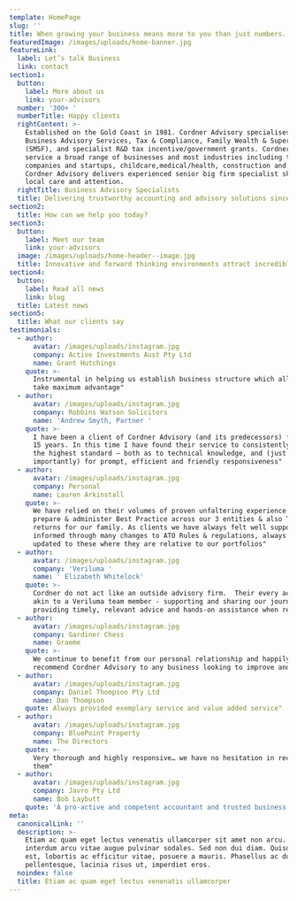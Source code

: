 ```yaml
---
template: HomePage
slug: ''
title: When growing your business means more to you than just numbers.
featuredImage: /images/uploads/home-banner.jpg
featureLink:
  label: Let’s talk Business
  link: contact
section1:
  button:
    label: More about us
    link: your-advisors
  number: '300+ '
  numberTitle: Happy clients
  rightContent: >-
    Established on the Gold Coast in 1981. Cordner Advisory specialises in
    Business Advisory Services, Tax & Compliance, Family Wealth & Superannuation
    (SMSF), and specialist R&D tax incentive/government grants. Cordner Advisory
    service a broad range of businesses and most industries including technology
    companies and startups, childcare,medical/health, construction and property.
    Cordner Advisory delivers experienced senior big firm specialist skills with
    local care and attention.
  rightTitle: Business Advisory Specialists
  title: Delivering trustworthy accounting and advisory solutions since 1981
section2:
  title: How can we help you today?
section3:
  button:
    label: Meet our team
    link: your-advisors
  image: /images/uploads/home-header--image.jpg
  title: Innovative and forward thinking environments attract incredible people
section4:
  button:
    label: Read all news
    link: blog
  title: Latest news
section5:
  title: What our clients say
testimonials:
  - author:
      avatar: /images/uploads/instagram.jpg
      company: Active Investments Aust Pty Ltd
      name: Grant Hutchings
    quote: >-
      Instrumental in helping us establish business structure which allow us to
      take maximum advantage"
  - author:
      avatar: /images/uploads/instagram.jpg
      company: Robbins Watson Solicitors
      name: 'Andrew Smyth, Partner '
    quote: >-
      I have been a client of Cordner Advisory (and its predecessors) for over
      15 years. In this time I have found their service to consistently be of
      the highest standard – both as to technical knowledge, and (just as
      importantly) for prompt, efficient and friendly responsiveness"  
  - author:
      avatar: /images/uploads/instagram.jpg
      company: Personal
      name: Lauren Arkinstall
    quote: >-
      We have relied on their volumes of proven unfaltering experience to
      prepare & administer Best Practice across our 3 entities & also Tax
      returns for our family. As clients we have always felt well supported &
      informed through many changes to ATO Rules & regulations, always being
      updated to these where they are relative to our portfolios"
  - author:
      avatar: /images/uploads/instagram.jpg
      company: 'Veriluma '
      name: ' Elizabeth Whitelock'
    quote: >-
      Cordner do not act like an outside advisory firm.  Their every action is
      akin to a Veriluma team member - supporting and sharing our journey and
      providing timely, relevant advice and hands-on assistance when required" 
  - author:
      avatar: /images/uploads/instagram.jpg
      company: Gardiner Chess
      name: Graeme
    quote: >-
      We continue to benefit from our personal relationship and happily
      recommend Cordner Advisory to any business looking to improve and grow"  
  - author:
      avatar: /images/uploads/instagram.jpg
      company: Daniel Thompson Pty Ltd
      name: Dan Thompson
    quote: Always provided exemplary service and value added service"
  - author:
      avatar: /images/uploads/instagram.jpg
      company: BluePoint Property
      name: The Directors
    quote: >-
      Very thorough and highly responsive… we have no hesitation in recommending
      them"   
  - author:
      avatar: /images/uploads/instagram.jpg
      company: Javro Pty Ltd
      name: Bob Laybutt
    quote: 'A pro-active and competent accountant and trusted business adviser"  '
meta:
  canonicalLink: ''
  description: >-
    Etiam ac quam eget lectus venenatis ullamcorper sit amet non arcu. Nullam
    interdum arcu vitae augue pulvinar sodales. Sed non dui diam. Quisque lectus
    est, lobortis ac efficitur vitae, posuere a mauris. Phasellus ac dui
    pellentesque, lacinia risus ut, imperdiet eros.
  noindex: false
  title: Etiam ac quam eget lectus venenatis ullamcorper
---
```


